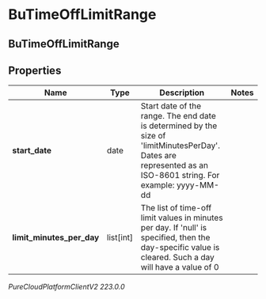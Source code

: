 # BuTimeOffLimitRange

## BuTimeOffLimitRange

## Properties

|Name | Type | Description | Notes|
|------------ | ------------- | ------------- | -------------|
| **start_date** | date | Start date of the range. The end date is determined by the size of &#39;limitMinutesPerDay&#39;. Dates are represented as an ISO-8601 string. For example: yyyy-MM-dd | |
| **limit_minutes_per_day** | list[int] | The list of time-off limit values in minutes per day. If &#39;null&#39; is specified, then the day-specific value is cleared. Such a day will have a value of 0 | |



_PureCloudPlatformClientV2 223.0.0_
